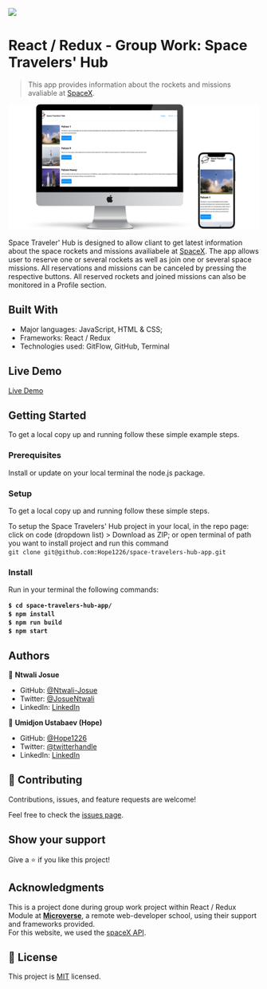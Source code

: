 ![](https://img.shields.io/badge/Microverse-blueviolet)

# React / Redux - Group Work: Space Travelers' Hub

> This app provides information about the rockets and missions avaliable at [SpaceX](https://www.spacex.com/).

![screenshot](./src/assets/images/screen.png)

Space Traveler' Hub is designed to allow cliant to get latest information about the space rockets and missions availiabele at [SpaceX](https://www.spacex.com/). The app allows user to reserve one or several rockets as well as join one or several space missions. All reservations and missions can be canceled by pressing the respective buttons. All reserved rockets and joined missions can also be monitored in a Profile section.

## Built With

- Major languages: JavaScript, HTML & CSS;
- Frameworks: React / Redux
- Technologies used: GitFlow, GitHub, Terminal

## Live Demo

[Live Demo](https://friendly-shannon-c7240f.netlify.app/)

## Getting Started

To get a local copy up and running follow these simple example steps.

### Prerequisites

Install or update on your local terminal the node.js package.

### Setup

To get a local copy up and running follow these simple steps.

To setup the Space Travelers' Hub project in your local, in the repo page:
click on code (dropdown list) > Download as ZIP;
or open terminal of path you want to install project and run this command <br>
`git clone git@github.com:Hope1226/space-travelers-hub-app.git`

### Install

Run in your terminal the following commands:

**`$ cd space-travelers-hub-app/`**<br>
**`$ npm install`**<br>
**`$ npm run build`**<br>
**`$ npm start`**

## Authors

👤 **Ntwali Josue**

- GitHub: [@Ntwali-Josue](https://github.com/Ntwali-Josue)
- Twitter: [@JosueNtwali](https://twitter.com/JosueNtwali)
- LinkedIn: [LinkedIn](https://www.linkedin.com/in/karangwa/)

👤 **Umidjon Ustabaev (Hope)**

- GitHub: [@Hope1226](https://github.com/Hope1226)
- Twitter: [@twitterhandle](https://twitter.com/twitterhandle)
- LinkedIn: [LinkedIn](https://linkedin.com/in/linkedinhandle)

## 🤝 Contributing

Contributions, issues, and feature requests are welcome!

Feel free to check the [issues page](https://github.com/Hope1226/space-travelers-hub-app/issues).

## Show your support

Give a ⭐️ if you like this project!

## Acknowledgments

This is a project done during group work project within React / Redux Module at **[Microverse](https://www.microverse.org/)**, a remote web-developer school, using their support and frameworks provided.<br>
For this website, we used the [spaceX API](https://api.spacexdata.com/v3/).

## 📝 License

This project is [MIT](./MIT.md) licensed.
